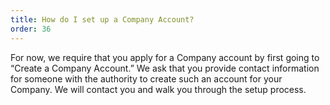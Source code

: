 ```yaml
---
title: How do I set up a Company Account?
order: 36
---
```



For now, we require that you apply for a Company account by first going to “Create a Company Account.” We ask that you provide contact information for someone with the authority to create such an account for your Company. We will contact you and walk you through the setup process.
